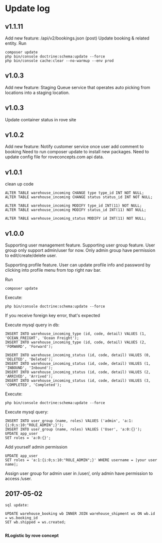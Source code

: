 Update log
=
v1.1.11
-
Add new feature: /api/v2/bookings.json (post)
Update booking & related entity.
Run
```
composer update
php bin/console doctrine:schema:update --force
php bin/console cache:clear --no-warmup --env prod
```

v1.0.3
-
Add new feature: Staging Queue service that operates auto picking from locations into a staging location.

v1.0.3
-
Update container status in rove site

v1.0.2
-
Add new feature: Notify customer service once user add comment to booking
Need to run composer update to install new packages.
Need to update config file for roveconcepts.com api data.

v1.0.1
-
clean up code

```
ALTER TABLE warehouse_incoming CHANGE type type_id INT NOT NULL;
ALTER TABLE warehouse_incoming CHANGE status status_id INT NOT NULL;

ALTER TABLE warehouse_incoming MODIFY type_id INT(11) NOT NULL;
ALTER TABLE warehouse_incoming MODIFY status_id INT(11) NOT NULL;

ALTER TABLE warehouse_incoming_status MODIFY id INT(11) NOT NULL;

```

v1.0.0
-
Supporting user management feature.
Supporting user group feature.
User group only support admin/user for now. Only admin group have permission to edit/create/delete user.

Supporting profile feature.
User can update profile info and password by clicking into profile menu from top right nav bar.


Run
````
composer update
````

Execute:

````
php bin/console doctrine:schema:update --force
````
If you receive foreign key error, that's expected

Execute mysql query in db:
````
INSERT INTO warehouse_incoming_type (id, code, detail) VALUES (1, 'OCEAN_FREIGHT', 'Ocean Freight');
INSERT INTO warehouse_incoming_type (id, code, detail) VALUES (2, 'FORWARD', 'Forward');

INSERT INTO warehouse_incoming_status (id, code, detail) VALUES (0, 'DELETED', 'Deleted');
INSERT INTO warehouse_incoming_status (id, code, detail) VALUES (1, 'INBOUND', 'Inbound');
INSERT INTO warehouse_incoming_status (id, code, detail) VALUES (2, 'ARRIVED', 'Arrived');
INSERT INTO warehouse_incoming_status (id, code, detail) VALUES (3, 'COMPLETED', 'Completed');
````
Execute:

````
php bin/console doctrine:schema:update --force
````

Execute mysql query:
````
INSERT INTO user_group (name, roles) VALUES ('admin', 'a:1:{i:0;s:10:"ROLE_ADMIN";}');
INSERT INTO user_group (name, roles) VALUES ('User', 'a:0:{}');
UPDATE app_user
SET roles = 'a:0:{}';
````
Add yourself admin permission

````
UPDATE app_user
SET roles = 'a:1:{i:0;s:10:"ROLE_ADMIN";}' WHERE username = |your user name|;
````

Assign user group for admin user in /user/, only admin have permission to access /user.

2017-05-02
-
````
sql update:

UPDATE warehouse_booking wb INNER JOIN warehouse_shipment ws ON wb.id = ws.booking_id
SET wb.shipped = ws.created;


````



**RLogistic by rove concept**